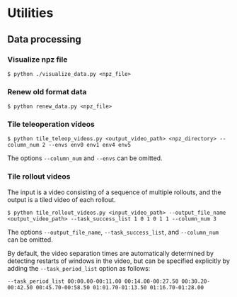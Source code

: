 # Utilities

## Data processing
### Visualize npz file
```console
$ python ./visualize_data.py <npz_file>
```

### Renew old format data
```console
$ python renew_data.py <npz_file>
```

### Tile teleoperation videos
```console
$ python tile_teleop_videos.py <output_video_path> <npz_directory> --column_num 2 --envs env0 env1 env4 env5
```
The options `--column_num` and `--envs` can be omitted.

### Tile rollout videos
The input is a video consisting of a sequence of multiple rollouts, and the output is a tiled video of each rollout.
```console
$ python tile_rollout_videos.py <input_video_path> --output_file_name <output_video_path> --task_success_list 1 0 1 0 1 1 --column_num 3
```
The options `--output_file_name`, `--task_success_list`, and `--column_num` can be omitted.

By default, the video separation times are automatically determined by detecting restarts of windows in the video, but can be specified explicitly by adding the `--task_period_list` option as follows:
```console
--task_period_list 00:00.00-00:11.00 00:14.00-00:27.50 00:30.20-00:42.50 00:45.70-00:58.50 01:01.70-01:13.50 01:16.70-01:28.00
```
